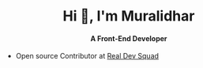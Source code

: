 <h1 align="center">Hi 👋, I'm Muralidhar </h1>
<h4 align="center">A Front-End Developer</h4>

* Open source Contributor at [Real Dev Squad](https://github.com/Real-Dev-Squad)

<!--
**Muralidhar22/Muralidhar22** is a ✨ _special_ ✨ repository because its `README.md` (this file) appears on your GitHub profile.

Here are some ideas to get you started:

- 🔭 I’m currently working on ...
- 🌱 I’m currently learning ...
- 👯 I’m looking to collaborate on ...
- 🤔 I’m looking for help with ...
- 💬 Ask me about ...
- 📫 How to reach me: ...
- 😄 Pronouns: ...
- ⚡ Fun fact: ...
Update README.md
-->
